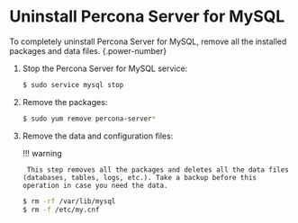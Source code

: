 # Uninstall Percona Server for MySQL

To completely uninstall Percona Server for MySQL, remove all the installed packages and data files.
{.power-number}

1. Stop the Percona Server for MySQL service:

	```{.bash data-prompt="$"}
	$ sudo service mysql stop
	```

2. Remove the packages:

	```{.bash data-prompt="$"}
	$ sudo yum remove percona-server*
	```

3. Remove the data and configuration files:

	!!! warning
	
	    This step removes all the packages and deletes all the data files (databases, tables, logs, etc.). Take a backup before this operation in case you need the data.
	
	```{.bash data-prompt="$"}
	$ rm -rf /var/lib/mysql
	$ rm -f /etc/my.cnf
	```